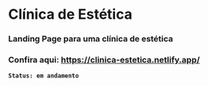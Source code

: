 # Clínica de Estética

### Landing Page para uma clínica de estética

### Confira aqui: https://clinica-estetica.netlify.app/

**`Status: em andamento`**


<br/>
